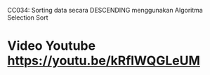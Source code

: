 CC034: Sorting data secara DESCENDING menggunakan Algoritma Selection Sort
# Video Youtube https://youtu.be/kRflWQGLeUM
